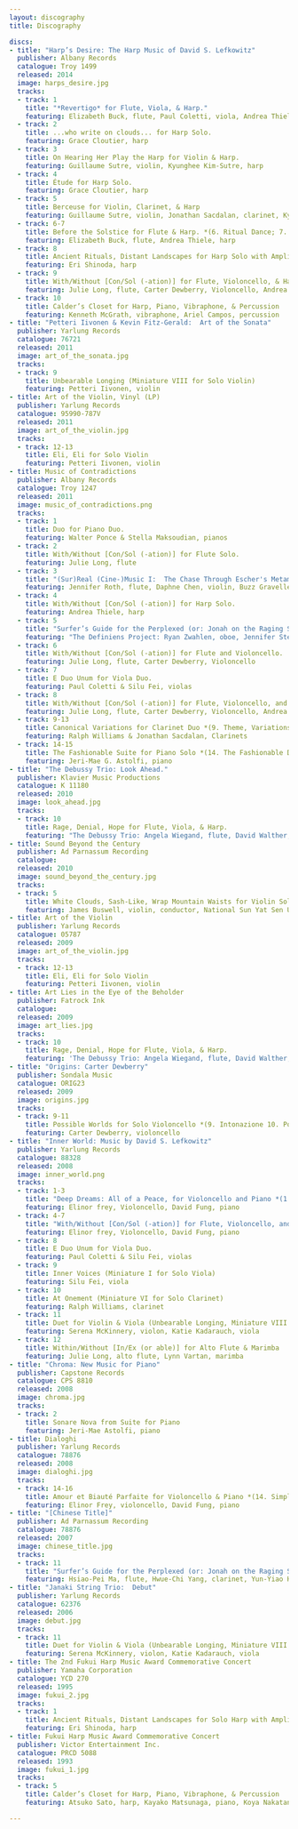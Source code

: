 ```yaml
---
layout: discography
title: Discography

discs:
- title: "Harp’s Desire: The Harp Music of David S. Lefkowitz"
  publisher: Albany Records
  catalogue: Troy 1499
  released: 2014
  image: harps_desire.jpg
  tracks:
  - track: 1
    title: "*Revertigo* for Flute, Viola, & Harp."
    featuring: Elizabeth Buck, flute, Paul Coletti, viola, Andrea Thiele, harp
  - track: 2
    title: ...who write on clouds... for Harp Solo.
    featuring: Grace Cloutier, harp
  - track: 3
    title: On Hearing Her Play the Harp for Violin & Harp.
    featuring: Guillaume Sutre, violin, Kyunghee Kim-Sutre, harp
  - track: 4
    title: Étude for Harp Solo.
    featuring: Grace Cloutier, harp
  - track: 5
    title: Berceuse for Violin, Clarinet, & Harp
    featuring: Guillaume Sutre, violin, Jonathan Sacdalan, clarinet, Kyunghee Kim-Sutre, harp
  - track: 6-7
    title: Before the Solstice for Flute & Harp. *(6. Ritual Dance; 7. Sunrise Song)*
    featuring: Elizabeth Buck, flute, Andrea Thiele, harp
  - track: 8
    title: Ancient Rituals, Distant Landscapes for Harp Solo with Amplification.
    featuring: Eri Shinoda, harp
  - track: 9
    title: With/Without [Con/Sol (-ation)] for Flute, Violoncello, & Harp.
    featuring: Julie Long, flute, Carter Dewberry, Violoncello, Andrea Thiele, harp
  - track: 10
    title: Calder’s Closet for Harp, Piano, Vibraphone, & Percussion
    featuring: Kenneth McGrath, vibraphone, Ariel Campos, percussion
- title: "Petteri Iivonen & Kevin Fitz-Gerald:  Art of the Sonata"
  publisher: Yarlung Records
  catalogue: 76721
  released: 2011
  image: art_of_the_sonata.jpg
  tracks:
  - track: 9
    title: Unbearable Longing (Miniature VIII for Solo Violin)
    featuring: Petteri Iivonen, violin
- title: Art of the Violin, Vinyl (LP)
  publisher: Yarlung Records
  catalogue: 95990-787V
  released: 2011
  image: art_of_the_violin.jpg
  tracks:
  - track: 12-13
    title: Eli, Eli for Solo Violin
    featuring: Petteri Iivonen, violin
- title: Music of Contradictions
  publisher: Albany Records
  catalogue: Troy 1247
  released: 2011
  image: music_of_contradictions.png
  tracks:
  - track: 1
    title: Duo for Piano Duo.
    featuring: Walter Ponce & Stella Maksoudian, pianos
  - track: 2
    title: With/Without [Con/Sol (-ation)] for Flute Solo.
    featuring: Julie Long, flute
  - track: 3
    title: "(Sur)Real (Cine-)Music I:  The Chase Through Escher's Metamorphosen for Flute, Violin, and Two Guitars."
    featuring: Jennifer Roth, flute, Daphne Chen, violin, Buzz Gravelle & Sam Vierra, guitars
  - track: 4
    title: With/Without [Con/Sol (-ation)] for Harp Solo.
    featuring: Andrea Thiele, harp
  - track: 5
    title: "Surfer’s Guide for the Perplexed (or: Jonah on the Raging Sea) for Oboe, Clarinet, Violin, Violoncello, & Piano."
    featuring: "The Definiens Project: Ryan Zwahlen, oboe, Jennifer Stevenson, clarinet, Julian Hallmark, violin, Carter Dewberry, Violoncello, Jeanette-Louise Yaryan, piano, David S. Lefkowitz, conductor"
  - track: 6
    title: With/Without [Con/Sol (-ation)] for Flute and Violoncello.
    featuring: Julie Long, flute, Carter Dewberry, Violoncello
  - track: 7
    title: E Duo Unum for Viola Duo.
    featuring: Paul Coletti & Silu Fei, violas
  - track: 8
    title: With/Without [Con/Sol (-ation)] for Flute, Violoncello, and Harp.
    featuring: Julie Long, flute, Carter Dewberry, Violoncello, Andrea Thiele, harp
  - track: 9-13
    title: Canonical Variations for Clarinet Duo *(9. Theme, Variations I-II; 10. Variation III; 11. Variations IV-V; 12. Variation VI; 13. Variation VII)*.
    featuring: Ralph Williams & Jonathan Sacdalan, Clarinets
  - track: 14-15
    title: The Fashionable Suite for Piano Solo *(14. The Fashionable Drag; 15. Piano Bells)*.
    featuring: Jeri-Mae G. Astolfi, piano
- title: "The Debussy Trio: Look Ahead."
  publisher: Klavier Music Productions
  catalogue: K 11180
  released: 2010
  image: look_ahead.jpg
  tracks:
  - track: 10
    title: Rage, Denial, Hope for Flute, Viola, & Harp.
    featuring: "The Debussy Trio: Angela Wiegand, flute, David Walther, viola, Marcia Dickstein, Harp"
- title: Sound Beyond the Century
  publisher: Ad Parnassum Recording
  catalogue:
  released: 2010
  image: sound_beyond_the_century.jpg
  tracks:
  - track: 5
    title: White Clouds, Sash-Like, Wrap Mountain Waists for Violin Solo & String Orchestra
    featuring: James Buswell, violin, conductor, National Sun Yat Sen University Baroque Camerata
- title: Art of the Violin
  publisher: Yarlung Records
  catalogue: 05787
  released: 2009
  image: art_of_the_violin.jpg
  tracks:
  - track: 12-13
    title: Eli, Eli for Solo Violin
    featuring: Petteri Iivonen, violin
- title: Art Lies in the Eye of the Beholder
  publisher: Fatrock Ink
  catalogue:
  released: 2009
  image: art_lies.jpg
  tracks:
  - track: 10
    title: Rage, Denial, Hope for Flute, Viola, & Harp.
    featuring: 'The Debussy Trio: Angela Wiegand, flute, David Walther, viola, Marcia Dickstein, Harp'
- title: "Origins: Carter Dewberry"
  publisher: Sondala Music
  catalogue: ORIG23
  released: 2009
  image: origins.jpg
  tracks:
  - track: 9-11
    title: Possible Worlds for Solo Violoncello *(9. Intonazione 10. Possible Worlds 11. Doubles for a Minute?)*
    featuring: Carter Dewberry, violoncello
- title: "Inner World: Music by David S. Lefkowitz"
  publisher: Yarlung Records
  catalogue: 88328
  released: 2008
  image: inner_world.png
  tracks:
  - track: 1-3
    title: "Deep Dreams: All of a Peace, for Violoncello and Piano *(1. War and Passion; 2. Love and Peace; 3. Peace and Hope)*"
    featuring: Elinor frey, Violoncello, David Fung, piano
  - track: 4-7
    title: "With/Without [Con/Sol (-ation)] for Flute, Violoncello, and Harp, released as Building Blocks of the Psyche *(4. Conception (Harp Solo); 5. Meditation (Flute Solo); 6. Conversation (Flute and Violoncello); 7. Integration (Flute, Violoncello, and Harp Trio))*."
    featuring: Elinor frey, Violoncello, David Fung, piano
  - track: 8
    title: E Duo Unum for Viola Duo.
    featuring: Paul Coletti & Silu Fei, violas
  - track: 9
    title: Inner Voices (Miniature I for Solo Viola)
    featuring: Silu Fei, viola
  - track: 10
    title: At Onement (Miniature VI for Solo Clarinet)
    featuring: Ralph Williams, clarinet
  - track: 11
    title: Duet for Violin & Viola (Unbearable Longing, Miniature VIII for Violin & Viola)
    featuring: Serena McKinnery, violon, Katie Kadarauch, viola
  - track: 12
    title: Within/Without [In/Ex (or able)] for Alto Flute & Marimba
    featuring: Julie Long, alto flute, Lynn Vartan, marimba
- title: "Chroma: New Music for Piano"
  publisher: Capstone Records
  catalogue: CPS 8810
  released: 2008
  image: chroma.jpg
  tracks:
  - track: 2
    title: Sonare Nova from Suite for Piano
    featuring: Jeri-Mae Astolfi, piano
- title: Dialoghi
  publisher: Yarlung Records
  catalogue: 78876
  released: 2008
  image: dialoghi.jpg
  tracks:
  - track: 14-16
    title: Amour et Biauté Parfaite for Violoncello & Piano *(14. Simple; 15. Alleluya; 16. Double)*.
    featuring: Elinor Frey, violoncello, David Fung, piano
- title: "[Chinese Title]"
  publisher: Ad Parnassum Recording
  catalogue: 78876
  released: 2007
  image: chinese_title.jpg
  tracks:
  - track: 11
    title: "Surfer’s Guide for the Perplexed (or: Jonah on the Raging Sea)."
    featuring: Hsiao-Pei Ma, flute, Hwue-Chi Yang, clarinet, Yun-Yiao Hung, violin, Yia-Wen Hsieh, violoncello, Shih-Hsin Chang, piano
- title: "Janaki String Trio:  Debut"
  publisher: Yarlung Records
  catalogue: 62376
  released: 2006
  image: debut.jpg
  tracks:
  - track: 11
    title: Duet for Violin & Viola (Unbearable Longing, Miniature VIII for Violin & Viola)
    featuring: Serena McKinnery, violon, Katie Kadarauch, viola
- title: The 2nd Fukui Harp Music Award Commemorative Concert
  publisher: Yamaha Corporation
  catalogue: YCD 270
  released: 1995
  image: fukui_2.jpg
  tracks:
  - track: 1
    title: Ancient Rituals, Distant Landscapes for Solo Harp with Amplification
    featuring: Eri Shinoda, harp
- title: Fukui Harp Music Award Commemorative Concert
  publisher: Victor Entertainment Inc.
  catalogue: PRCD 5088
  released: 1993
  image: fukui_1.jpg
  tracks:
  - track: 5
    title: Calder’s Closet for Harp, Piano, Vibraphone, & Percussion
    featuring: Atsuko Sato, harp, Kayako Matsunaga, piano, Koya Nakatani, vibraphone, Yukiko Nakatani, percussion

---
```


